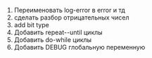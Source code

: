

1) Переименовать log-error в error и тд
2) сделать разбор отрицательных чисел
3) add bit type
4) Добавить repeat--until циклы
4) Добавить do-while циклы
5) Добавить DEBUG глобальную переменную